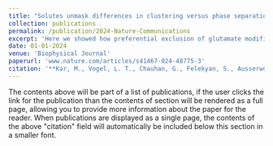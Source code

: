 ```yaml
---
title: "Solutes unmask differences in clustering versus phase separation of FET proteins"
collection: publications
permalink: /publication/2024-Nature-Communications
excerpt: 'Here we showed how preferential exclusion of glutamate modifies the driving forces for phase separation and clustering'
date: 01-01-2024
venue: 'Biophysical Journal'
paperurl: 'www.nature.com/articles/s41467-024-48775-3'
citation: '**Kar, M., Vogel, L. T., Chauhan, G., Felekyan, S., Ausserwöger, H., Welsh, T. J., ... & Pappu, R. V. (2024). Solutes unmask differences in clustering versus phase separation of FET proteins. Nature communications, 15(1), 4408.**'
---
```


The contents above will be part of a list of publications, if the user clicks the link for the publication than the contents of section will be rendered as a full page, allowing you to provide more information about the paper for the reader. When publications are displayed as a single page, the contents of the above "citation" field will automatically be included below this section in a smaller font.
